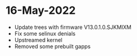 # 16-May-2022

- Update trees with firmware V13.0.1.0.SJKMIXM
- Fix some selinux denials
- Upstreamed kernel
- Removed some prebuilt gapps
